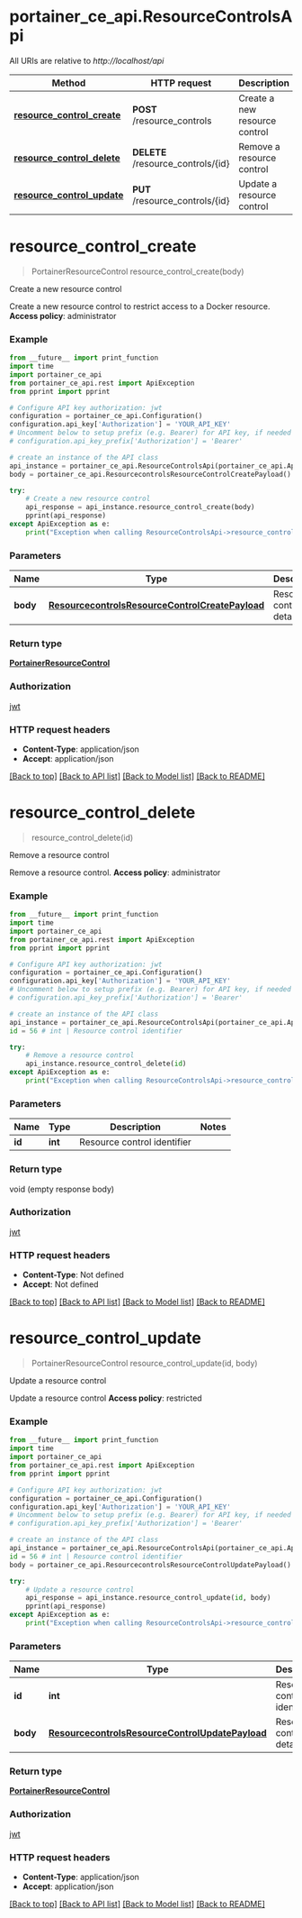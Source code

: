 # portainer_ce_api.ResourceControlsApi

All URIs are relative to *http://localhost/api*

Method | HTTP request | Description
------------- | ------------- | -------------
[**resource_control_create**](ResourceControlsApi.md#resource_control_create) | **POST** /resource_controls | Create a new resource control
[**resource_control_delete**](ResourceControlsApi.md#resource_control_delete) | **DELETE** /resource_controls/{id} | Remove a resource control
[**resource_control_update**](ResourceControlsApi.md#resource_control_update) | **PUT** /resource_controls/{id} | Update a resource control


# **resource_control_create**
> PortainerResourceControl resource_control_create(body)

Create a new resource control

Create a new resource control to restrict access to a Docker resource. **Access policy**: administrator

### Example
```python
from __future__ import print_function
import time
import portainer_ce_api
from portainer_ce_api.rest import ApiException
from pprint import pprint

# Configure API key authorization: jwt
configuration = portainer_ce_api.Configuration()
configuration.api_key['Authorization'] = 'YOUR_API_KEY'
# Uncomment below to setup prefix (e.g. Bearer) for API key, if needed
# configuration.api_key_prefix['Authorization'] = 'Bearer'

# create an instance of the API class
api_instance = portainer_ce_api.ResourceControlsApi(portainer_ce_api.ApiClient(configuration))
body = portainer_ce_api.ResourcecontrolsResourceControlCreatePayload() # ResourcecontrolsResourceControlCreatePayload | Resource control details

try:
    # Create a new resource control
    api_response = api_instance.resource_control_create(body)
    pprint(api_response)
except ApiException as e:
    print("Exception when calling ResourceControlsApi->resource_control_create: %s\n" % e)
```

### Parameters

Name | Type | Description  | Notes
------------- | ------------- | ------------- | -------------
 **body** | [**ResourcecontrolsResourceControlCreatePayload**](ResourcecontrolsResourceControlCreatePayload.md)| Resource control details | 

### Return type

[**PortainerResourceControl**](PortainerResourceControl.md)

### Authorization

[jwt](../README.md#jwt)

### HTTP request headers

 - **Content-Type**: application/json
 - **Accept**: application/json

[[Back to top]](#) [[Back to API list]](../README.md#documentation-for-api-endpoints) [[Back to Model list]](../README.md#documentation-for-models) [[Back to README]](../README.md)

# **resource_control_delete**
> resource_control_delete(id)

Remove a resource control

Remove a resource control. **Access policy**: administrator

### Example
```python
from __future__ import print_function
import time
import portainer_ce_api
from portainer_ce_api.rest import ApiException
from pprint import pprint

# Configure API key authorization: jwt
configuration = portainer_ce_api.Configuration()
configuration.api_key['Authorization'] = 'YOUR_API_KEY'
# Uncomment below to setup prefix (e.g. Bearer) for API key, if needed
# configuration.api_key_prefix['Authorization'] = 'Bearer'

# create an instance of the API class
api_instance = portainer_ce_api.ResourceControlsApi(portainer_ce_api.ApiClient(configuration))
id = 56 # int | Resource control identifier

try:
    # Remove a resource control
    api_instance.resource_control_delete(id)
except ApiException as e:
    print("Exception when calling ResourceControlsApi->resource_control_delete: %s\n" % e)
```

### Parameters

Name | Type | Description  | Notes
------------- | ------------- | ------------- | -------------
 **id** | **int**| Resource control identifier | 

### Return type

void (empty response body)

### Authorization

[jwt](../README.md#jwt)

### HTTP request headers

 - **Content-Type**: Not defined
 - **Accept**: Not defined

[[Back to top]](#) [[Back to API list]](../README.md#documentation-for-api-endpoints) [[Back to Model list]](../README.md#documentation-for-models) [[Back to README]](../README.md)

# **resource_control_update**
> PortainerResourceControl resource_control_update(id, body)

Update a resource control

Update a resource control **Access policy**: restricted

### Example
```python
from __future__ import print_function
import time
import portainer_ce_api
from portainer_ce_api.rest import ApiException
from pprint import pprint

# Configure API key authorization: jwt
configuration = portainer_ce_api.Configuration()
configuration.api_key['Authorization'] = 'YOUR_API_KEY'
# Uncomment below to setup prefix (e.g. Bearer) for API key, if needed
# configuration.api_key_prefix['Authorization'] = 'Bearer'

# create an instance of the API class
api_instance = portainer_ce_api.ResourceControlsApi(portainer_ce_api.ApiClient(configuration))
id = 56 # int | Resource control identifier
body = portainer_ce_api.ResourcecontrolsResourceControlUpdatePayload() # ResourcecontrolsResourceControlUpdatePayload | Resource control details

try:
    # Update a resource control
    api_response = api_instance.resource_control_update(id, body)
    pprint(api_response)
except ApiException as e:
    print("Exception when calling ResourceControlsApi->resource_control_update: %s\n" % e)
```

### Parameters

Name | Type | Description  | Notes
------------- | ------------- | ------------- | -------------
 **id** | **int**| Resource control identifier | 
 **body** | [**ResourcecontrolsResourceControlUpdatePayload**](ResourcecontrolsResourceControlUpdatePayload.md)| Resource control details | 

### Return type

[**PortainerResourceControl**](PortainerResourceControl.md)

### Authorization

[jwt](../README.md#jwt)

### HTTP request headers

 - **Content-Type**: application/json
 - **Accept**: application/json

[[Back to top]](#) [[Back to API list]](../README.md#documentation-for-api-endpoints) [[Back to Model list]](../README.md#documentation-for-models) [[Back to README]](../README.md)

